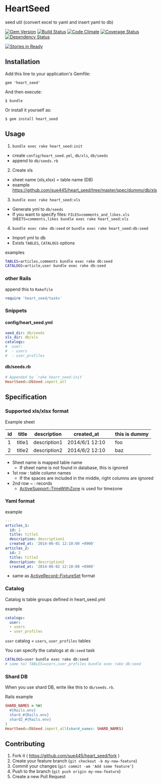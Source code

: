 # HeartSeed

seed util (convert excel to yaml and insert yaml to db)

[![Gem Version](https://badge.fury.io/rb/heart_seed.svg)](http://badge.fury.io/rb/heart_seed)
[![Build Status](https://travis-ci.org/sue445/heart_seed.svg)](https://travis-ci.org/sue445/heart_seed)
[![Code Climate](https://codeclimate.com/github/sue445/heart_seed.png)](https://codeclimate.com/github/sue445/heart_seed)
[![Coverage Status](https://img.shields.io/coveralls/sue445/heart_seed.svg)](https://coveralls.io/r/sue445/heart_seed?branch=master)
[![Dependency Status](https://gemnasium.com/sue445/heart_seed.svg)](https://gemnasium.com/sue445/heart_seed)

[![Stories in Ready](https://badge.waffle.io/sue445/heart_seed.png?label=ready&title=Ready)](https://waffle.io/sue445/heart_seed)

## Installation

Add this line to your application's Gemfile:

    gem 'heart_seed'

And then execute:

    $ bundle

Or install it yourself as:

    $ gem install heart_seed

## Usage

1. `bundle exec rake heart_seed:init`
  * create `config/heart_seed.yml`, `db/xls`, `db/seeds`
  * append to `db/seeds.rb`
2. Create xls
  * sheet name (xls,xlsx) = table name (DB)
  * example https://github.com/sue445/heart_seed/tree/master/spec/dummy/db/xls
3. `bundle exec rake heart_seed:xls`
  * Generate yml to `db/seeds`
  * If you want to specify files: `FILES=comments_and_likes.xls SHEETS=comments,likes bundle exec rake heart_seed:xls`
4. `bundle exec rake db:seed` or `bundle exec rake heart_seed:db:seed`
  * Import yml to db
  * Exists `TABLES`, `CATALOGS` options

examples

```sh
TABLES=articles,comments bundle exec rake db:seed
CATALOGS=article,user bundle exec rake db:seed
```

### other Rails

append this to `Rakefile`

```ruby
require 'heart_seed/tasks'
```

### Snippets
#### config/heart_seed.yml
```yml
seed_dir: db/seeds
xls_dir: db/xls
catalogs:
#  user:
#  - users
#  - user_profiles
```

#### db/seeds.rb
```ruby
# Appended by `rake heart_seed:init`
HeartSeed::DbSeed.import_all
```

## Specification
### Supported xls/xlsx format

Example sheet

id  | title	 | description  | created_at     |     | this is dummy
--- | ------ | ------------ | -------------- | --- | --------------
1   | title1 | description1 | 2014/6/1 12:10 |     | foo
2   | title2 | description2 | 2014/6/2 12:10 | 	   | baz

* Sheet name is mapped table name
  * If sheet name is not found in database, this is ignored
* 1st row : table column names
  * If the spaces are included in the middle, right columns are ignored
* 2nd row ~ : records
  * [ActiveSupport::TimeWithZone](http://api.rubyonrails.org/classes/ActiveSupport/TimeWithZone.html) is used for timezone

### Yaml format

example

```yaml
---
articles_1:
  id: 1
  title: title1
  description: description1
  created_at: '2014-06-01 12:10:00 +0900'
articles_2:
  id: 2
  title: title2
  description: description2
  created_at: '2014-06-02 12:10:00 +0900'
```

* same as [ActiveRecord::FixtureSet](http://api.rubyonrails.org/classes/ActiveRecord/FixtureSet.html) format

### Catalog
Catalog is table groups defined in heart_seed.yml

example

```yml
catalogs:
  user:
  - users
  - user_profiles
```

`user` catalog = `users`, `user_profiles` tables


You can specify the catalogs at `db:seed` task

```sh
CATALOGS=user bundle exec rake db:seed
# same to) TABLES=users,user_profiles bundle exec rake db:seed
```

### Shard DB
When you use shard DB, write like this to `db/seeds.rb`.

Rails example

```ruby
SHARD_NAMES = %W(
  #{Rails.env}
  shard_#{Rails.env}
  shard2_#{Rails.env}
)
HeartSeed::DbSeed.import_all(shard_names: SHARD_NAMES)
```

## Contributing

1. Fork it ( https://github.com/sue445/heart_seed/fork )
2. Create your feature branch (`git checkout -b my-new-feature`)
3. Commit your changes (`git commit -am 'Add some feature'`)
4. Push to the branch (`git push origin my-new-feature`)
5. Create a new Pull Request
